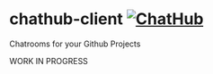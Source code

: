 chathub-client [![ChatHub](http://img.shields.io/badge/ChatHub-connect-blue.svg)](http://chathub.github.io)
==============

Chatrooms for your Github Projects

WORK IN PROGRESS
